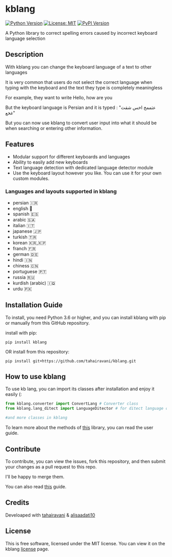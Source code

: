 # kblang

[![Python Version](https://img.shields.io/badge/python-3.6%2B-blue.svg)](https://www.python.org/downloads/)
[![License: MIT](https://img.shields.io/badge/License-MIT-yellow.svg)](https://opensource.org/licenses/MIT)
[![PyPI Version](https://img.shields.io/pypi/v/kblang.svg)](https://pypi.org/project/kblang/)

A Python library to correct spelling errors caused by incorrect keyboard language selection

## Description
With kblang you can change the keyboard language of a text to other languages ​​

It is very common that users do not select the correct language when typing with the keyboard and the text they type is completely meaningless

For example, they want to write Hello, how are you

But the keyboard language is Persian and it is typed :
"عثممخ اخس شقث غخع"

But you can now use kblang to convert user input into what it should be when searching or entering other information.
## Features
- Modular support for different keyboards and languages
- Ability to easily add new keyboards
- Text language detection with dedicated language detector module
- Use the keyboard layout however you like. You can use it for your own custom modules.

### Languages and layouts supported in kblang
- persian 🇮🇷
- english 🏴󠁧󠁢󠁥󠁮󠁧󠁿
- spanish 🇪🇸
- arabic  🇸🇦
- italian 🇮🇹
- japanese 🇯🇵
- turkish 🇹🇷
- korean 🇰🇷,🇰🇵
- franch 🇫🇷
- german 🇩🇪
- hindi 🇮🇳
- chiness 🇨🇳
- portuguese 🇵🇹
- russia 🇷🇺
- kurdish (arabic) 🇮🇶
- urdu 🇵🇰


## Installation Guide

To install, you need Python 3.6 or higher, and you can install kblang with pip or manually from this GitHub repository.

install with pip:

~~~shell
pip install kblang
~~~

OR install from this repository:

~~~shell
pip install git+https://github.com/tahairavani/kblang.git
~~~

## How to use kblang

To use kb lang, you can import its classes after installation and enjoy it easily (:

~~~python
from kblang.converter import ConvertLang # Converter class
from kblang.lang_ditect import LanguageDitector # for ditect language of text

#and more classes in kblang

~~~
To learn more about the methods of [this](https://github.com/tahairavani/kblang/wiki/Guide-to-using-the-library) library, you can read the user guide.

## Contribute
To contribute, you can view the issues, fork this repository, and then submit your changes as a pull request to this repo.

I'll be happy to merge them.

You can also read [this](https://github.com/tahairavani/kblang/wiki) guide.

## Credits

Develoaped with [tahairavani](https://github.com/tahairavani) & [alisaadati10](https://github.com/alisaadati10)

## License
This is free software, licensed under the MIT license. You can view it on the kblang [license](https://github.com/tahairavani/kblang/?tab=MIT-1-ov-file) page.

